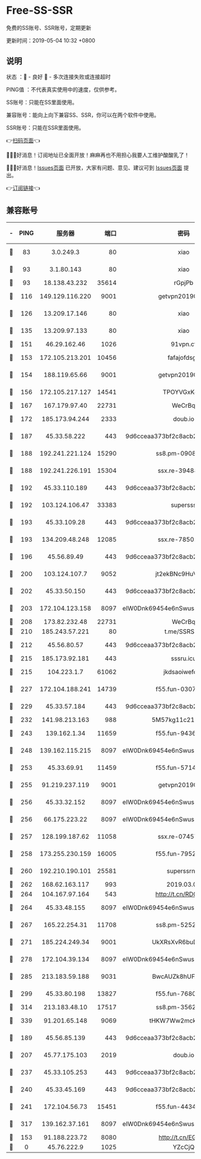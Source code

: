 # Free-SS-SSR

免费的SS账号、SSR账号，定期更新

更新时间：2019-05-04 10:32 +0800

## 说明

状态     ：🙂 - 良好 🙁 - 多次连接失败或连接超时

PING值   ：不代表真实使用中的速度，仅供参考。


SS账号：只能在SS里面使用。

兼容账号：能向上向下兼容SS、SSR，你可以在两个软件中使用。

SSR账号：只能在SSR里面使用。


👉[扫码页面](https://liesauer.github.io/Free-SS-SSR/)👈

🎉🎉🎉好消息！订阅地址已全面开放！麻麻再也不用担心我要人工维护酸酸乳了！

🎉🎉🎉好消息！[Issues页面](https://github.com/liesauer/Free-SS-SSR/issues) 已开放，大家有问题、意见、建议可到 [Issues页面](https://github.com/liesauer/Free-SS-SSR/issues) 提出。

👉[订阅链接](https://www.liesauer.net/yogurt/subscribe?ACCESS_TOKEN=DAYxR3mMaZAsaqUb)👈

## 兼容账号

|-|PING|服务器|端口|密码|加密方式|区域|
|:----:|:----:|:-----:|-----:|:----:|:----:|:----:|
|🙂|83|3.0.249.3|80|xiao|aes-128-ctr|SG|
|🙂|93|3.1.80.143|80|xiao|aes-128-ctr|SG|
|🙂|93|18.138.43.232|35614|rGpjPb|rc4-md5|SG|
|🙂|116|149.129.116.220|9001|getvpn20190501|aes-256-cfb|CN|
|🙂|126|13.209.17.146|80|xiao|aes-128-ctr|KR|
|🙂|135|13.209.97.133|80|xiao|aes-128-ctr|KR|
|🙂|151|46.29.162.46|1026|91vpn.cf|rc4-md5|RU|
|🙂|153|172.105.213.201|10456|fafajofdsgc|aes-256-cfb|JP|
|🙂|154|188.119.65.66|9001|getvpn20190501|aes-256-cfb|RU|
|🙂|156|172.105.217.127|14541|TPOYVGxKglpi|aes-256-cfb|JP|
|🙂|167|167.179.97.40|22731|WeCrBq|rc4-md5|JP|
|🙂|172|185.173.94.244|2333|doub.io|aes-128-ctr|RU|
|🙂|187|45.33.58.222|443|9d6cceaa373bf2c8acb22e60b6a58be6|aes-256-cfb|US|
|🙂|188|192.241.221.124|15290|ss8.pm-09089381|aes-256-cfb|US|
|🙂|188|192.241.226.191|15304|ssx.re-39488572|aes-256-cfb|US|
|🙂|192|45.33.110.189|443|9d6cceaa373bf2c8acb22e60b6a58be6|aes-256-cfb|US|
|🙂|192|103.124.106.47|33383|supersss|aes-256-cfb|US|
|🙂|193|45.33.109.28|443|9d6cceaa373bf2c8acb22e60b6a58be6|aes-256-cfb|US|
|🙂|193|134.209.48.248|12085|ssx.re-78501209|aes-256-cfb|US|
|🙂|196|45.56.89.49|443|9d6cceaa373bf2c8acb22e60b6a58be6|aes-256-cfb|US|
|🙂|200|103.124.107.7|9052|jt2ekBNc9HuVtm2a|aes-256-cfb|US|
|🙂|202|45.33.50.150|443|9d6cceaa373bf2c8acb22e60b6a58be6|aes-256-cfb|US|
|🙂|203|172.104.123.158|8097|eIW0Dnk69454e6nSwuspv9DmS201tQ0D|aes-256-cfb|JP|
|🙂|208|173.82.232.48|22731|WeCrBq|rc4-md5|US|
|🙂|210|185.243.57.221|80|t.me/SSRSUB|rc4-md5|US|
|🙂|212|45.56.80.57|443|9d6cceaa373bf2c8acb22e60b6a58be6|aes-256-cfb|US|
|🙂|215|185.173.92.181|443|sssru.icu|rc4-md5|RU|
|🙂|215|104.223.1.7|61062|jkdsaoiwefdsa|aes-256-cfb|US|
|🙂|227|172.104.188.241|14739|f55.fun-03072985|aes-256-cfb|SG|
|🙂|229|45.33.57.184|443|9d6cceaa373bf2c8acb22e60b6a58be6|aes-256-cfb|US|
|🙂|232|141.98.213.163|988|5M57kg11c214qDmK|chacha20|KR|
|🙂|243|139.162.1.34|11659|f55.fun-94368715|aes-256-cfb|SG|
|🙂|248|139.162.115.215|8097|eIW0Dnk69454e6nSwuspv9DmS201tQ0D|aes-256-cfb|JP|
|🙂|253|45.33.69.91|11459|f55.fun-57145122|aes-256-cfb|US|
|🙂|255|91.219.237.119|9001|getvpn20190501|aes-256-cfb|HU|
|🙂|256|45.33.32.152|8097|eIW0Dnk69454e6nSwuspv9DmS201tQ0D|aes-256-cfb|US|
|🙂|256|66.175.223.22|8097|eIW0Dnk69454e6nSwuspv9DmS201tQ0D|aes-256-cfb|US|
|🙂|257|128.199.187.62|11058|ssx.re-07457599|aes-256-cfb|SG|
|🙂|258|173.255.230.159|16005|f55.fun-79527393|aes-256-cfb|US|
|🙂|260|192.210.190.101|25581|superssrnet|aes-256-cfb|US|
|🙂|262|168.62.163.117|993|2019.03.07|rc4-md5|US|
|🙂|264|104.167.97.164|543|http://t.cn/RD0D7sx|rc4-md5|CA|
|🙂|264|45.33.48.155|8097|eIW0Dnk69454e6nSwuspv9DmS201tQ0D|aes-256-cfb|US|
|🙂|267|165.22.254.31|11708|ss8.pm-52528229|aes-256-cfb|SG|
|🙂|271|185.224.249.34|9001|UkXRsXvR6buDMG2Y|aes-256-cfb|RU|
|🙂|278|172.104.39.134|8097|eIW0Dnk69454e6nSwuspv9DmS201tQ0D|aes-256-cfb|SG|
|🙂|285|213.183.59.188|9031|BwcAUZk8hUFAkDGN|aes-256-cfb|NL|
|🙂|299|45.33.80.198|13827|f55.fun-76801310|aes-256-cfb|US|
|🙂|314|213.183.48.10|17517|ss8.pm-35628250|rc4-md5|RU|
|🙂|339|91.201.65.148|9069|tHKW7Ww2mck9CHQG|aes-256-cfb|IT|
|🙂|189|45.56.85.139|443|9d6cceaa373bf2c8acb22e60b6a58be6|aes-256-cfb|US|
|🙂|207|45.77.175.103|2019|doub.io|aes-128-ctr|SG|
|🙂|237|45.33.105.253|443|9d6cceaa373bf2c8acb22e60b6a58be6|aes-256-cfb|US|
|🙂|240|45.33.45.169|443|9d6cceaa373bf2c8acb22e60b6a58be6|aes-256-cfb|US|
|🙂|241|172.104.56.73|15451|f55.fun-44346548|aes-256-cfb|SG|
|🙂|317|139.162.37.161|8097|eIW0Dnk69454e6nSwuspv9DmS201tQ0D|aes-256-cfb|SG|
|🙁|153|91.188.223.72|8080|http://t.cn/EGJIyrl|rc4-md5|RU|
|🙁|0|45.76.222.9|1025|YZcCjQ|rc4-md5|JP|
